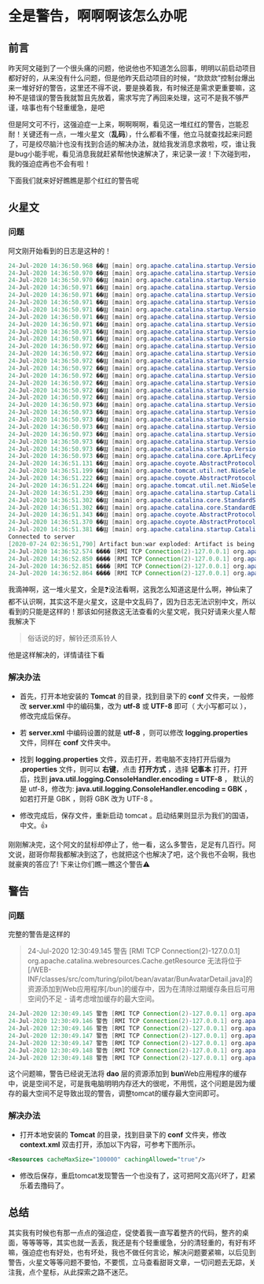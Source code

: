 
# 全是警告，啊啊啊该怎么办呢


## 前言

昨天阿文碰到了一个很头痛的问题，他说他也不知道怎么回事，明明以前启动项目都好好的，从来没有什么问题，但是他昨天启动项目的时候，“欻欻欻”控制台爆出来一堆好好的警告，这里还不得不说，要是换着我，有时候还是需求更重要嘛，这种不是错误的警告我就暂且先放着，需求写完了再回来处理，这可不是我不够严谨，啥事也有个轻重缓急，是吧

但是阿文可不行，这强迫症一上来，啊啊啊啊，看见这一堆红红的警告，岂能忍耐！关键还有一点，一堆火星文（**乱码**），什么都看不懂，他立马就查找起来问题了，可是绞尽脑汁也没有找到合适的解决办法，就给我发消息求救啦，哎，谁让我是bug小能手呢，看见消息我就赶紧帮他快速解决了，来记录一波！下次碰到啦，我的强迫症再也不会有啦！

下面我们就来好好瞧瞧是那个红红的警告呢

## 火星文


### 问题
阿文刚开始看到的日志是这种的！


```java
24-Jul-2020 14:36:50.968 ��Ϣ [main] org.apache.catalina.startup.VersionLoggerListener.log Server.�������汾:        Apache Tomcat/8.5.46
24-Jul-2020 14:36:50.970 ��Ϣ [main] org.apache.catalina.startup.VersionLoggerListener.log ����������:          Sep 16 2019 18:16:19 UTC
24-Jul-2020 14:36:50.970 ��Ϣ [main] org.apache.catalina.startup.VersionLoggerListener.log Server version number: 8.5.46.0
24-Jul-2020 14:36:50.971 ��Ϣ [main] org.apache.catalina.startup.VersionLoggerListener.log OS Name:               Mac OS X
24-Jul-2020 14:36:50.971 ��Ϣ [main] org.apache.catalina.startup.VersionLoggerListener.log OS.�汾:            10.15.5
24-Jul-2020 14:36:50.971 ��Ϣ [main] org.apache.catalina.startup.VersionLoggerListener.log �ܹ�:          x86_64
24-Jul-2020 14:36:50.971 ��Ϣ [main] org.apache.catalina.startup.VersionLoggerListener.log Java ��������:             /Library/Java/JavaVirtualMachines/jdk1.8.0_241.jdk/Contents/Home/jre
24-Jul-2020 14:36:50.971 ��Ϣ [main] org.apache.catalina.startup.VersionLoggerListener.log JVM �汾:           1.8.0_241-b08
24-Jul-2020 14:36:50.971 ��Ϣ [main] org.apache.catalina.startup.VersionLoggerListener.log JVM.��Ӧ��:            Oracle Corporation
24-Jul-2020 14:36:50.971 ��Ϣ [main] org.apache.catalina.startup.VersionLoggerListener.log CATALINA_BASE:         /Users/wht/Library/Caches/IntelliJIdea2019.3/tomcat/Unnamed_bun_3
24-Jul-2020 14:36:50.971 ��Ϣ [main] org.apache.catalina.startup.VersionLoggerListener.log CATALINA_HOME:         /Users/wht/apache-tomcat-8.5.46
24-Jul-2020 14:36:50.972 ��Ϣ [main] org.apache.catalina.startup.VersionLoggerListener.log Command line argument: -Djava.util.logging.config.file=/Users/wht/Library/Caches/IntelliJIdea2019.3/tomcat/Unnamed_bun_3/conf/logging.properties
24-Jul-2020 14:36:50.972 ��Ϣ [main] org.apache.catalina.startup.VersionLoggerListener.log Command line argument: -Djava.util.logging.manager=org.apache.juli.ClassLoaderLogManager
24-Jul-2020 14:36:50.972 ��Ϣ [main] org.apache.catalina.startup.VersionLoggerListener.log Command line argument: -Dcom.sun.management.jmxremote=
24-Jul-2020 14:36:50.972 ��Ϣ [main] org.apache.catalina.startup.VersionLoggerListener.log Command line argument: -Dcom.sun.management.jmxremote.port=1099
24-Jul-2020 14:36:50.972 ��Ϣ [main] org.apache.catalina.startup.VersionLoggerListener.log Command line argument: -Dcom.sun.management.jmxremote.ssl=false
24-Jul-2020 14:36:50.972 ��Ϣ [main] org.apache.catalina.startup.VersionLoggerListener.log Command line argument: -Dcom.sun.management.jmxremote.password.file=/Users/wht/Library/Caches/IntelliJIdea2019.3/tomcat/Unnamed_bun_3/jmxremote.password
24-Jul-2020 14:36:50.972 ��Ϣ [main] org.apache.catalina.startup.VersionLoggerListener.log Command line argument: -Dcom.sun.management.jmxremote.access.file=/Users/wht/Library/Caches/IntelliJIdea2019.3/tomcat/Unnamed_bun_3/jmxremote.access
24-Jul-2020 14:36:50.972 ��Ϣ [main] org.apache.catalina.startup.VersionLoggerListener.log Command line argument: -Djava.rmi.server.hostname=127.0.0.1
24-Jul-2020 14:36:50.973 ��Ϣ [main] org.apache.catalina.startup.VersionLoggerListener.log Command line argument: -Djdk.tls.ephemeralDHKeySize=2048
24-Jul-2020 14:36:50.973 ��Ϣ [main] org.apache.catalina.startup.VersionLoggerListener.log Command line argument: -Djava.protocol.handler.pkgs=org.apache.catalina.webresources
24-Jul-2020 14:36:50.973 ��Ϣ [main] org.apache.catalina.startup.VersionLoggerListener.log Command line argument: -Dorg.apache.catalina.security.SecurityListener.UMASK=0027
24-Jul-2020 14:36:50.973 ��Ϣ [main] org.apache.catalina.startup.VersionLoggerListener.log Command line argument: -Dignore.endorsed.dirs=
24-Jul-2020 14:36:50.973 ��Ϣ [main] org.apache.catalina.startup.VersionLoggerListener.log Command line argument: -Dcatalina.base=/Users/wht/Library/Caches/IntelliJIdea2019.3/tomcat/Unnamed_bun_3
24-Jul-2020 14:36:50.973 ��Ϣ [main] org.apache.catalina.startup.VersionLoggerListener.log Command line argument: -Dcatalina.home=/Users/wht/apache-tomcat-8.5.46
24-Jul-2020 14:36:50.973 ��Ϣ [main] org.apache.catalina.startup.VersionLoggerListener.log Command line argument: -Djava.io.tmpdir=/Users/wht/apache-tomcat-8.5.46/temp
24-Jul-2020 14:36:50.973 ��Ϣ [main] org.apache.catalina.core.AprLifecycleListener.lifecycleEvent The APR based Apache Tomcat Native library which allows optimal performance in production environments was not found on the java.library.path: [/Users/wht/Library/Java/Extensions:/Library/Java/Extensions:/Network/Library/Java/Extensions:/System/Library/Java/Extensions:/usr/lib/java:.]
24-Jul-2020 14:36:51.131 ��Ϣ [main] org.apache.coyote.AbstractProtocol.init ��ʼ��Э�鴦���� ["http-nio-8080"]
24-Jul-2020 14:36:51.199 ��Ϣ [main] org.apache.tomcat.util.net.NioSelectorPool.getSharedSelector Using a shared selector for servlet write/read
24-Jul-2020 14:36:51.222 ��Ϣ [main] org.apache.coyote.AbstractProtocol.init ��ʼ��Э�鴦���� ["ajp-nio-8009"]
24-Jul-2020 14:36:51.224 ��Ϣ [main] org.apache.tomcat.util.net.NioSelectorPool.getSharedSelector Using a shared selector for servlet write/read
24-Jul-2020 14:36:51.230 ��Ϣ [main] org.apache.catalina.startup.Catalina.load Initialization processed in 636 ms
24-Jul-2020 14:36:51.302 ��Ϣ [main] org.apache.catalina.core.StandardService.startInternal Starting service [Catalina]
24-Jul-2020 14:36:51.302 ��Ϣ [main] org.apache.catalina.core.StandardEngine.startInternal Starting Servlet Engine: Apache Tomcat/8.5.46
24-Jul-2020 14:36:51.343 ��Ϣ [main] org.apache.coyote.AbstractProtocol.start ��ʼЭ�鴦����["http-nio-8080"]
24-Jul-2020 14:36:51.370 ��Ϣ [main] org.apache.coyote.AbstractProtocol.start ��ʼЭ�鴦����["ajp-nio-8009"]
24-Jul-2020 14:36:51.381 ��Ϣ [main] org.apache.catalina.startup.Catalina.start Server startup in 149 ms
Connected to server
[2020-07-24 02:36:51,790] Artifact bun:war exploded: Artifact is being deployed, please wait...
24-Jul-2020 14:36:52.574 ���� [RMI TCP Connection(2)-127.0.0.1] org.apache.catalina.webresources.Cache.getResource �޷���λ��[/WEB-INF/classes/web/WEB-INF/lib/proxool-0.9.1.jar]����Դ��ӵ�WebӦ�ó���[/bun]�Ļ����У���Ϊ��������ڻ�����Ŀ����ÿռ��Բ��� - �뿼�����ӻ�������ռ䡣
24-Jul-2020 14:36:52.850 ���� [RMI TCP Connection(2)-127.0.0.1] org.apache.catalina.webresources.Cache.getResource �޷���λ��[/WEB-INF/classes/.idea/qaplug_profiles.xml]����Դ��ӵ�WebӦ�ó���[/bun]�Ļ����У���Ϊ��������ڻ�����Ŀ����ÿռ��Բ��� - �뿼�����ӻ�������ռ䡣
24-Jul-2020 14:36:52.851 ���� [RMI TCP Connection(2)-127.0.0.1] org.apache.catalina.webresources.Cache.getResource �޷���λ��[/WEB-INF/classes/.idea/workspace.xml]����Դ��ӵ�WebӦ�ó���[/bun]�Ļ����У���Ϊ��������ڻ�����Ŀ����ÿռ��Բ��� - �뿼�����ӻ�������ռ䡣
24-Jul-2020 14:36:52.864 ���� [RMI TCP Connection(2)-127.0.0.1] org.apache.catalina.webresources.Cache.getResource �޷���λ��[/WEB-INF/classes/src/com/turing/util]����Դ��ӵ�WebӦ�ó���[/bun]�Ļ����У���Ϊ��������ڻ�����Ŀ����ÿռ��Բ��� - �뿼�����ӻ�������ռ䡣
```

我滴神啊，这一堆火星文，全是❓没法看啊，这我怎么知道这是什么啊，神仙来了都不认识啊，其实这不是火星文，这是中文乱码了，因为日志无法识别中文，所以看到的只能是这样的！那该如何拯救这无法查看的火星文呢，我只好请来火星人帮我解决下


>俗话说的好，解铃还须系铃人

他是这样解决的，详情请往下看

### 解决办法

- 首先，打开本地安装的 **Tomcat** 的目录，找到目录下的 **conf** 文件夹，一般修改 **server.xml** 中的编码集，改为 **utf-8** 或 **UTF-8**  即可（ 大小写都可以 ），修改完成后保存。


- 若 **server.xml** 中编码设置的就是 **utf-8** ，则可以修改 **logging.properties** 文件，同样在 **conf** 文件夹中。


- 找到 **logging.properties** 文件，双击打开，若电脑不支持打开后缀为 **.properties** 文件，则可以 **右键**，点击 **打开方式** ，选择 **记事本** 打开，打开后，找到 **java.util.logging.ConsoleHandler.encoding = UTF-8** ， 默认的是 utf-8，修改为: **java.util.logging.ConsoleHandler.encoding = GBK** ，如若打开是 GBK ，则将 GBK 改为 UTF-8 。

- 修改完成后，保存文件，重新启动 tomcat 。启动结果则显示为我们的国语，中文。👍




刚刚解决完，这个阿文的鼠标却停止了，他一看，这么多警告，足足有几百行。阿文说，甜哥你帮我都解决到这了，也就把这个也解决了吧，这个我也不会啊，我也就豪爽的答应了!
下来让你们瞧一瞧这个警告⚠️



## 警告 

### 问题

完整的警告是这样的


>24-Jul-2020 12:30:49.145 警告 [RMI TCP Connection(2)-127.0.0.1] org.apache.catalina.webresources.Cache.getResource 无法将位于[/WEB-INF/classes/src/com/turing/pilot/bean/avatar/BunAvatarDetail.java]的资源添加到Web应用程序[/bun]的缓存中，因为在清除过期缓存条目后可用空间仍不足 - 请考虑增加缓存的最大空间。

```java
24-Jul-2020 12:30:49.145 警告 [RMI TCP Connection(2)-127.0.0.1] org.apache.catalina.webresources.Cache.getResource 无法将位于[/WEB-INF/classes/src/com/turing/pilot/bean/avatar/BunAvatarDetail.java]的资源添加到Web应用程序[/bun]的缓存中，因为在清除过期缓存条目后可用空间仍不足 - 请考虑增加缓存的最大空间。
24-Jul-2020 12:30:49.146 警告 [RMI TCP Connection(2)-127.0.0.1] org.apache.catalina.webresources.Cache.getResource 无法将位于[/WEB-INF/classes/src/com/turing/pilot/bean/avatar/BunAvatarType.java]的资源添加到Web应用程序[/bun]的缓存中，因为在清除过期缓存条目后可用空间仍不足 - 请考虑增加缓存的最大空间。
24-Jul-2020 12:30:49.146 警告 [RMI TCP Connection(2)-127.0.0.1] org.apache.catalina.webresources.Cache.getResource 无法将位于[/WEB-INF/classes/src/com/turing/pilot/bean/api/RequestBunDetailLableForm.java]的资源添加到Web应用程序[/bun]的缓存中，因为在清除过期缓存条目后可用空间仍不足 - 请考虑增加缓存的最大空间。
24-Jul-2020 12:30:49.147 警告 [RMI TCP Connection(2)-127.0.0.1] org.apache.catalina.webresources.Cache.getResource 无法将位于[/WEB-INF/classes/src/com/turing/pilot/bean/api/RequestHealthyBaseForm.java]的资源添加到Web应用程序[/bun]的缓存中，因为在清除过期缓存条目后可用空间仍不足 - 请考虑增加缓存的最大空间。
24-Jul-2020 12:30:49.147 警告 [RMI TCP Connection(2)-127.0.0.1] org.apache.catalina.webresources.Cache.getResource 无法将位于[/WEB-INF/classes/src/com/turing/pilot/bean/api/APIReturnV1Bean.java]的资源添加到Web应用程序[/bun]的缓存中，因为在清除过期缓存条目后可用空间仍不足 - 请考虑增加缓存的最大空间。
24-Jul-2020 12:30:49.148 警告 [RMI TCP Connection(2)-127.0.0.1] org.apache.catalina.webresources.Cache.getResource 无法将位于[/WEB-INF/classes/src/com/turing/pilot/bean/api/BunTwoCateForm.java]的资源添加到Web应用程序[/bun]的缓存中，因为在清除过期缓存条目后可用空间仍不足 - 请考虑增加缓存的最大空间。
24-Jul-2020 12:30:49.148 警告 [RMI TCP Connection(2)-127.0.0.1] org.apache.catalina.webresources.Cache.getResource 无法将位于[/WEB-INF/classes/src/com/turing/pilot/bean/api/APIReturnToken.java]的资源添加到Web应用程序[/bun]的缓存中，因为在清除过期缓存条目后可用空间仍不足 - 请考虑增加缓存的最大空间。
```

这个问题嘛，警告已经说无法将 **dao** 层的资源添加到 **bun**Web应用程序的缓存中，说是空间不足，可是我电脑明明内存还大的很呢，不用慌，这个问题是因为缓存的最大空间不足导致出现的警告，调整tomcat的缓存最大空间即可。

### 解决办法

- 打开本地安装的 **Tomcat** 的目录，找到目录下的 **conf** 文件夹，修改 **context.xml** 双击打开，添加以下内容，可参考下图所示。


```xml
<Resources cacheMaxSize="100000" cachingAllowed="true"/>
```

- 修改后保存，重启tomcat发现警告一个也没有了，这可把阿文高兴坏了，赶紧乐着去撸码了。

## 总结

其实我有时候也有那一点点的强迫症，促使着我一直写着整齐的代码，整齐的桌面，等等等等，其实也就一丢丢，我还是有个轻重缓急，分的清轻重的，有好有坏嘛，强迫症也有好处，也有坏处，我也不做任何言论，解决问题要紧嘛，以后见到警告，火星文等等问题不要怕，不要慌，立马查看甜哥文章，一切问题去无踪，关注我，点个星标，从此探索之路不迷茫。





